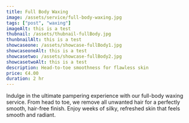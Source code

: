 ```yaml
---
title: Full Body Waxing
image: /assets/service/full-body-waxing.jpg
tags: ["post", "waxing"]
imageAlt: this is a test
thubnail: /assets/thubnail-fullBody.jpg
thunbnailAlt: this is a test
showcaseone: /assets/showcase-fullBody1.jpg
showcaseoneAlt: this is a test
showcasetwo: /assets/showcase-fullBody2.jpg
showcasetwoAlt: this is a test
description: Head-to-toe smoothness for flawless skin
price: €4.00
duration: 2 hr
---
```

Indulge in the ultimate pampering experience with our full-body waxing service. From head to toe, we remove all unwanted hair for a perfectly smooth, hair-free finish. Enjoy weeks of silky, refreshed skin that feels smooth and radiant.

